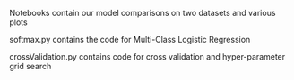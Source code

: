 Notebooks contain our model comparisons on two datasets and various plots

softmax.py contains the code for Multi-Class Logistic Regression

crossValidation.py contains code for cross validation and hyper-parameter grid search
